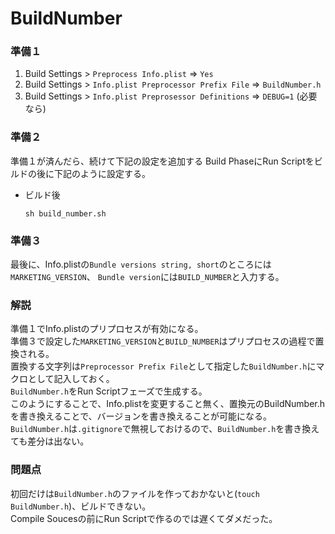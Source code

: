 BuildNumber
===========

### 準備１

1. Build Settings > `Preprocess Info.plist` => `Yes`
2. Build Settings > `Info.plist Preprocessor Prefix File` => `BuildNumber.h`
3. Build Settings > `Info.plist Preprosessor Definitions` => `DEBUG=1` (必要なら)

### 準備２

準備１が済んだら、続けて下記の設定を追加する
Build PhaseにRun Scriptをビルドの後に下記のように設定する。

- ビルド後

   `sh build_number.sh`

### 準備３

最後に、Info.plistの`Bundle versions string, short`のところには`MARKETING_VERSION`、
`Bundle version`には`BUILD_NUMBER`と入力する。


### 解説

準備１でInfo.plistのプリプロセスが有効になる。  
準備３で設定した`MARKETING_VERSION`と`BUILD_NUMBER`はプリプロセスの過程で置換される。  
置換する文字列は`Preprocessor Prefix File`として指定した`BuildNumber.h`にマクロとして記入しておく。  
`BuildNumber.h`をRun Scriptフェーズで生成する。  
このようにすることで、Info.plistを変更すること無く、置換元のBuildNumber.hを書き換えることで、バージョンを書き換えることが可能になる。  
`BuildNumber.h`は`.gitignore`で無視しておけるので、`BuildNumber.h`を書き換えても差分は出ない。

### 問題点
初回だけは`BuildNumber.h`のファイルを作っておかないと(`touch BuildNumber.h`)、ビルドできない。  
Compile Soucesの前にRun Scriptで作るのでは遅くてダメだった。  

